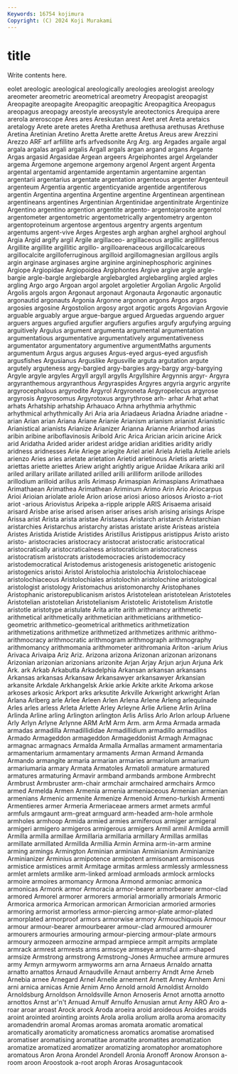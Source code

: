 ```yaml
---
Keywords: 16754 kojimura
Copyright: (C) 2024 Koji Murakami
---
```


# title

Write contents here.



eolet areologic areological areologically areologies areologist
areology areometer areometric areometrical areometry Areopagist areopagist Areopagite areopagite Areopagitic
areopagitic Areopagitica Areopagus areopagus areopagy areostyle areosystyle areotectonics Arequipa arere
arerola areroscope Ares ares Areskutan arest Aret aret Areta aretaics
aretalogy Arete arete aretes Aretha Arethusa arethusa arethusas Arethuse Aretina
Aretinian Aretino Aretta Arette arette Aretus Areus arew Arezzini Arezzo
ARF arf arfillite arfs arfvedsonite Arg Arg. arg Argades argaile
argal argala argalas argali argalis Argall argals argan argand argans
Argante Argas argasid Argasidae Argean argeers Argeiphontes argel Argelander argema
Argemone argemone argemony argenol Argent argent Argenta argental argentamid argentamide
argentamin argentamine argentan argentarii argentarius argentate argentation argenteous argenter Argenteuil
argenteum Argentia argentic argenticyanide argentide argentiferous argentin Argentina argentina Argentine
argentine Argentinean argentinean argentineans argentines Argentinian Argentinidae argentinitrate Argentinize Argentino
argentino argention argentite argento- argentojarosite argentol argentometer argentometric argentometrically argentometry
argenton argentoproteinum argentose argentous argentry argents argentum argentums argent-vive Arges
Argestes argh arghan arghel arghool arghoul Argia Argid argify argil
Argile argillaceo- argillaceous argillic argilliferous Argillite argillite argillitic argillo- argilloarenaceous
argillocalcareous argillocalcite argilloferruginous argilloid argillomagnesian argillous argils argin arginase arginases
argine arginine argininephosphoric arginines Argiope Argiopidae Argiopoidea Argiphontes Argive argive
argle argle-bargie argle-bargle arglebargle arglebargled arglebargling argled argles argling Argo
argo Argoan argol argolet argoletier Argolian Argolic Argolid Argolis argols
argon Argonaut argonaut Argonauta Argonautic argonautic argonautid argonauts Argonia Argonne
argonon argons Argos argos argosies argosine Argostolion argosy argot argotic
argots Argovian Argovie arguable arguably argue argue-bargue argued Arguedas arguendo
arguer arguers argues argufied argufier argufiers argufies argufy argufying arguing
arguitively Argulus argument argumenta argumental argumentation argumentatious argumentative argumentatively argumentativeness
argumentator argumentatory argumentive argumentMaths arguments argumentum Argus argus arguses Argus-eyed
argus-eyed argusfish argusfishes Argusianus Arguslike Argusville arguta argutation argute argutely
arguteness argy-bargied argy-bargies argy-bargy argy-bargying Argyle argyle argyles Argyll argyll
argylls Argyllshire Argynnis argyr- Argyra argyranthemous argyranthous Argyraspides Argyres argyria
argyric argyrite argyrocephalous argyrodite Argyrol Argyroneta Argyropelecus argyrose argyrosis Argyrosomus
Argyrotoxus argyrythrose arh- arhar Arhat arhat arhats Arhatship arhatship Arhauaco
Arhna arhythmia arhythmic arhythmical arhythmically Ari Aria aria Ariadaeus Ariadna
Ariadne ariadne -arian Arian arian Ariana Ariane Arianie Arianism arianism
arianist Arianistic Arianistical arianists Arianize Arianizer Arianna Arianne Arianrhod arias
aribin aribine ariboflavinosis Aribold Aric Arica Arician aricin aricine Arick
arid Aridatha Arided arider aridest aridge aridian aridities aridity aridly
aridness aridnesses Arie Ariege ariegite Ariel ariel Ariela Ariella Arielle
ariels arienzo Aries aries arietate arietation Arietid arietinous Arietis arietta
ariettas ariette ariettes Ariew aright arightly arigue Ariidae Arikara ariki
aril ariled arillary arillate arillated arilled arilli arilliform arillode arillodes
arillodium arilloid arillus arils Arimasp Arimaspian Arimaspians Arimathaea Arimathaean Arimathea
Arimathean Ariminum Arimo Arin Ario Ariocarpus Arioi Arioian ariolate ariole
Arion ariose ariosi arioso ariosos Ariosto a-riot ariot -arious Ariovistus
Aripeka a-ripple aripple ARIS Arisaema arisaid arisard Arisbe arise arised
arisen ariser arises arish arising arisings Arispe Arissa arist Arista
arista aristae Aristaeus Aristarch aristarch Aristarchian aristarchies Aristarchus aristarchy aristas
aristate ariste Aristeas aristeia Aristes Aristida Aristide Aristides Aristillus Aristippus
aristippus Aristo aristo aristo- aristocracies aristocracy aristocrat aristocratic aristocratical aristocratically
aristocraticalness aristocraticism aristocraticness aristocratism aristocrats aristodemocracies aristodemocracy aristodemocratical Aristodemus aristogenesis
aristogenetic aristogenic aristogenics aristoi Aristol Aristolochia aristolochia Aristolochiaceae aristolochiaceous Aristolochiales
aristolochin aristolochine aristological aristologist aristology Aristomachus aristomonarchy Aristophanes Aristophanic aristorepublicanism
aristos Aristotelean aristotelean Aristoteles Aristotelian aristotelian Aristotelianism Aristotelic Aristotelism Aristotle
aristotle aristotype aristulate Arita arite arith arithmancy arithmetic arithmetical arithmetically
arithmetician arithmeticians arithmetico-geometric arithmetico-geometrical arithmetics arithmetization arithmetizations arithmetize arithmetized arithmetizes
arithmic arithmo- arithmocracy arithmocratic arithmogram arithmograph arithmography arithmomancy arithmomania arithmometer
arithromania Ariton -arium Arius Arivaca Arivaipa Ariz Ariz. Arizona arizona
Arizonan arizonan arizonans Arizonian arizonian arizonians arizonite Arjan Arjay Arjun
arjun Arjuna Ark Ark. ark Arkab Arkabutla Arkadelphia Arkansan arkansan
arkansans Arkansas arkansas Arkansaw Arkansawyer arkansawyer Arkansian arkansite Arkdale Arkhangelsk
Arkie arkie Arkite arkite Arkoma arkose arkoses arkosic Arkport arks
arksutite Arkville Arkwright arkwright Arlan Arlana Arlberg arle Arlee Arleen
Arlen Arlena Arlene Arleng arlequinade Arles arles arless Arleta Arlette
Arley Arleyne Arlie Arliene Arlin Arlina Arlinda Arline arling Arlington
arlington Arlis Arliss Arlo Arlon arloup Arluene Arly Arlyn Arlyne
Arlynne ARM ArM Arm Arm. arm Arma Armada armada armadas
armadilla Armadillididae Armadillidium armadillo armadillos Armado Armageddon armageddon Armageddonist Armagh
Armagnac armagnac armagnacs Armalda Armalla Armallas armament armamentaria armamentarium armamentary
armaments Arman Armand Armanda Armando armangite armaria armarian armaries armariolum
armarium armariumaria armary Armata Armatoles Armatoli armature armatured armatures armaturing
Armavir armband armbands armbone Armbrecht Armbrust Armbruster arm-chair armchair armchaired
armchairs Armco armed Armelda Armen Armenia armenia armeniaceous Armenian armenian
armenians Armenic armenite Armenize Armenoid Armeno-turkish Armenti Armentieres armer Armeria
Armeriaceae armers armet armets armful armfuls armgaunt arm-great armguard arm-headed
arm-hole armhole armholes armhoop Armida armied armies armiferous armiger armigeral
armigeri armigero armigeros armigerous armigers Armil armil Armilda armill Armilla
armilla armillae Armillaria armillaria armillary Armillas armillas armillate armillated Armillda
Armillia Armin Armina arm-in-arm armine arming armings Armington Arminian arminian
Arminianism Arminianize Arminianizer Arminius armipotence armipotent armisonant armisonous armistice armistices
armit Armitage armitas armless armlessly armlessness armlet armlets armlike arm-linked
armload armloads armlock armlocks armoire armoires armomancy Armona Armond armoniac
armonica armonicas Armonk armor Armoracia armor-bearer armorbearer armor-clad armored Armorel
armorer armorers armorial armorially armorials Armoric Armorica armorica Armorican armorican
Armorician armoried armories armoring armorist armorless armor-piercing armor-plate armor-plated armorplated
armorproof armors armorwise armory Armouchiquois Armour armour armour-bearer armourbearer armour-clad
armoured armourer armourers armouries armouring armour-piercing armour-plate armours armoury armozeen
armozine armpad armpiece armpit armpits armplate armrack armrest armrests arms
armscye armseye armsful arm-shaped armsize Armstrong armstrong Armstrong-Jones Armuchee armure
armures army Armyn armyworm armyworms arn arna Arnaeus Arnaldo arnatta
arnatto arnattos Arnaud Arnaudville Arnaut arnberry Arndt Arne Arneb Arnebia
arnee Arnegard Arnel Arnelle arnement Arnett Arney Arnhem Arni arni
arnica arnicas Arnie Arnim Arno Arnold arnold Arnoldist Arnoldo Arnoldsburg
Arnoldson Arnoldsville Arnon Arnoseris Arnot arnotta arnotto arnottos Arnst ar'n't
Arnuad Arnulf Arnulfo Arnusian arnut Arny ARO Aro a-roar aroar
aroast Arock arock Aroda aroeira aroid aroideous Aroides aroids aroint
arointed arointing aroints Arola arolia arolium arolla aroma aromacity aromadendrin
aromal Aromas aromas aromata aromatic aromatical aromatically aromaticity aromaticness aromatics
aromatise aromatised aromatiser aromatising aromatitae aromatite aromatites aromatization aromatize aromatized
aromatizer aromatizing aromatophor aromatophore aromatous Aron Arona Arondel Arondell Aronia
Aronoff Aronow Aronson a-room aroon Aroostook a-root aroph Aroras Arosaguntacook
